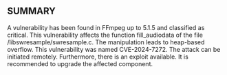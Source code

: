 ## SUMMARY

A vulnerability has been found in FFmpeg up to 5.1.5 and classified as critical. This vulnerability affects the function fill_audiodata of the file /libswresample/swresample.c. The manipulation leads to heap-based overflow. This vulnerability was named CVE-2024-7272. The attack can be initiated remotely. Furthermore, there is an exploit available. It is recommended to upgrade the affected component.

